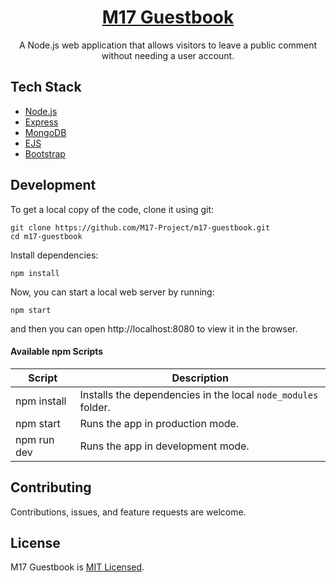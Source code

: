 <h1 align="center">
  <a href="https://the-express-guestbook.herokuapp.com">
    M17 Guestbook
  </a>
</h1>

<p align="center">
  A Node.js web application that allows visitors to leave a public comment without needing a user account.
</p>

## Tech Stack

- [Node.js](https://nodejs.org)
- [Express](https://expressjs.com)
- [MongoDB](https://www.mongodb.com)
- [EJS](https://ejs.co)
- [Bootstrap](https://getbootstrap.com)

## Development

To get a local copy of the code, clone it using git:

```
git clone https://github.com/M17-Project/m17-guestbook.git
cd m17-guestbook
```

Install dependencies:

```
npm install
```

Now, you can start a local web server by running:

```
npm start
```

and then you can open http://localhost:8080 to view it in the browser.

#### Available npm Scripts

| Script      | Description                                                   |
| ----------- | ------------------------------------------------------------- |
| npm install | Installs the dependencies in the local `node_modules` folder. |
| npm start   | Runs the app in production mode.                              |
| npm run dev | Runs the app in development mode.                             |

## Contributing

Contributions, issues, and feature requests are welcome.

## License

M17 Guestbook is [MIT Licensed](https://github.com/M17-Project/m17-guestbook/blob/master/LICENSE).
